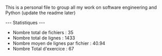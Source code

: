 This is a personal file to group all my work on software engineering and Python (update the readme later)

  ---     Statistiques     ---

  -  Nombre total de fichiers :  35
  -  Nombre total de lignes :  1433
  -  Nombre moyen de lignes par fichier :  40.94
  -  Nombre Total d'exercice : 67
